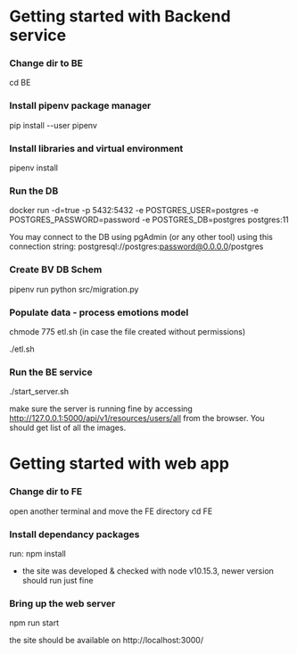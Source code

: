 

# Getting started with Backend service

### Change dir to BE
cd BE 

### Install pipenv package manager
pip install --user pipenv

### Install libraries and virtual environment
pipenv install

### Run the DB
docker run -d=true -p 5432:5432 -e POSTGRES_USER=postgres -e POSTGRES_PASSWORD=password -e POSTGRES_DB=postgres postgres:11

You may connect to the DB using pgAdmin (or any other tool) using this connection string: postgresql://postgres:password@0.0.0.0/postgres

### Create BV DB Schem
pipenv run python src/migration.py


### Populate data - process emotions model
chmode 775 etl.sh (in case the file created without permissions)

./etl.sh

### Run the BE service
./start_server.sh

make sure the server is running fine by accessing http://127.0.0.1:5000/api/v1/resources/users/all from the browser.
You should get list of all the images.



# Getting started with web app

### Change dir to FE
open another terminal and move the FE directory
cd FE

### Install dependancy packages
run: npm install
* the site was developed & checked with node v10.15.3, newer version should run just fine 



### Bring up the web server
npm run start

the site should be available on http://localhost:3000/

